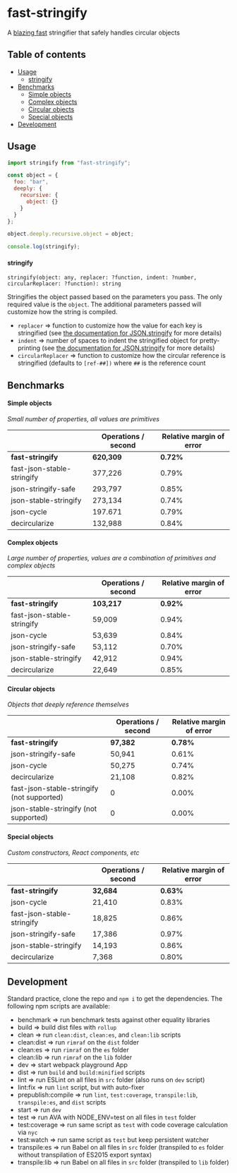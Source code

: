 # fast-stringify

A [blazing fast](#benchmarks) stringifier that safely handles circular objects

## Table of contents

* [Usage](#usage)
  * [stringify](#stringify)
* [Benchmarks](#benchmarks)
  * [Simple objects](#simple-objects)
  * [Complex objects](#complex-objects)
  * [Circular objects](#circular-objects)
  * [Special objects](#special-objects)
* [Development](#development)

## Usage

```javascript
import stringify from "fast-stringify";

const object = {
  foo: "bar",
  deeply: {
    recursive: {
      object: {}
    }
  }
};

object.deeply.recursive.object = object;

console.log(stringify);
```

#### stringify

`stringify(object: any, replacer: ?function, indent: ?number, circularReplacer: ?function): string`

Stringifies the object passed based on the parameters you pass. The only required value is the `object`. The additional parameters passed will customize how the string is compiled.

* `replacer` => function to customize how the value for each key is stringified (see [the documentation for JSON.stringify](https://developer.mozilla.org/en-US/docs/Web/JavaScript/Reference/Global_Objects/JSON/stringify) for more details)
* `indent` => number of spaces to indent the stringified object for pretty-printing (see [the documentation for JSON.stringify](https://developer.mozilla.org/en-US/docs/Web/JavaScript/Reference/Global_Objects/JSON/stringify) for more details)
* `circularReplacer` => function to customize how the circular reference is stringified (defaults to `[ref-##])` where `##` is the reference count

## Benchmarks

#### Simple objects

_Small number of properties, all values are primitives_

|                            | Operations / second | Relative margin of error |
| -------------------------- | ------------------- | ------------------------ |
| **fast-stringify**         | **620,309**         | **0.72%**                |
| fast-json-stable-stringify | 377,226             | 0.79%                    |
| json-stringify-safe        | 293,797             | 0.85%                    |
| json-stable-stringify      | 273,134             | 0.74%                    |
| json-cycle                 | 197.671             | 0.79%                    |
| decircularize              | 132,988             | 0.84%                    |

#### Complex objects

_Large number of properties, values are a combination of primitives and complex objects_

|                            | Operations / second | Relative margin of error |
| -------------------------- | ------------------- | ------------------------ |
| **fast-stringify**         | **103,217**         | **0.92%**                |
| fast-json-stable-stringify | 59,009              | 0.94%                    |
| json-cycle                 | 53,639              | 0.84%                    |
| json-stringify-safe        | 53,112              | 0.70%                    |
| json-stable-stringify      | 42,912              | 0.94%                    |
| decircularize              | 22,649              | 0.85%                    |

#### Circular objects

_Objects that deeply reference themselves_

|                                            | Operations / second | Relative margin of error |
| ------------------------------------------ | ------------------- | ------------------------ |
| **fast-stringify**                         | **97,382**          | **0.78%**                |
| json-stringify-safe                        | 50,941              | 0.61%                    |
| json-cycle                                 | 50,275              | 0.74%                    |
| decircularize                              | 21,108              | 0.82%                    |
| fast-json-stable-stringify (not supported) | 0                   | 0.00%                    |
| json-stable-stringify (not supported)      | 0                   | 0.00%                    |

#### Special objects

_Custom constructors, React components, etc_

|                            | Operations / second | Relative margin of error |
| -------------------------- | ------------------- | ------------------------ |
| **fast-stringify**         | **32,684**          | **0.63%**                |
| json-cycle                 | 21,410              | 0.83%                    |
| fast-json-stable-stringify | 18,825              | 0.86%                    |
| json-stringify-safe        | 17,386              | 0.97%                    |
| json-stable-stringify      | 14,193              | 0.86%                    |
| decircularize              | 7,368               | 0.80%                    |

## Development

Standard practice, clone the repo and `npm i` to get the dependencies. The following npm scripts are available:

* benchmark => run benchmark tests against other equality libraries
* build => build dist files with `rollup`
* clean => run `clean:dist`, `clean:es`, and `clean:lib` scripts
* clean:dist => run `rimraf` on the `dist` folder
* clean:es => run `rimraf` on the `es` folder
* clean:lib => run `rimraf` on the `lib` folder
* dev => start webpack playground App
* dist => run `build` and `build:minified` scripts
* lint => run ESLint on all files in `src` folder (also runs on `dev` script)
* lint:fix => run `lint` script, but with auto-fixer
* prepublish:compile => run `lint`, `test:coverage`, `transpile:lib`, `transpile:es`, and `dist` scripts
* start => run `dev`
* test => run AVA with NODE_ENV=test on all files in `test` folder
* test:coverage => run same script as `test` with code coverage calculation via `nyc`
* test:watch => run same script as `test` but keep persistent watcher
* transpile:es => run Babel on all files in `src` folder (transpiled to `es` folder without transpilation of ES2015 export syntax)
* transpile:lib => run Babel on all files in `src` folder (transpiled to `lib` folder)

